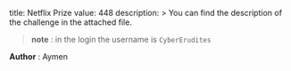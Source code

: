 title: Netflix Prize
value: 448
description: > You can find the description of the challenge in the attached file.  
> **note** : in the login the username is `CyberErudites`


**Author** : Aymen
